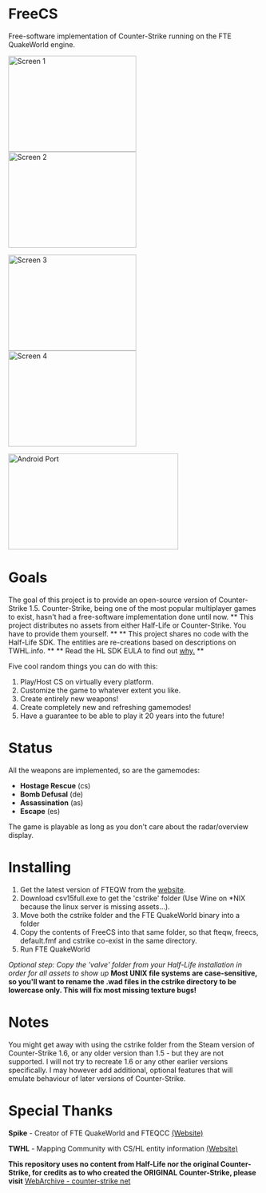 # FreeCS
Free-software implementation of Counter-Strike running on the FTE QuakeWorld engine.

<img src="https://icculus.org/~marco/freecs/screens/screen1.png" alt="Screen 1" width="256" height="192"> <img src="https://icculus.org/~marco/freecs/screens/screen2.png" alt="Screen 2" width="256" height="192">

<img src="https://icculus.org/~marco/freecs/screens/screen3.png" alt="Screen 3" width="256" height="192"> <img src="https://icculus.org/~marco/freecs/screens/screen4.png" alt="Screen 4" width="256" height="192">

<img src="https://icculus.org/~marco/freecs/screens/portable.jpg" alt="Android Port" width="340" height="192">

# Goals
The goal of this project is to provide an open-source version of Counter-Strike 1.5.
Counter-Strike, being one of the most popular multiplayer games to exist, hasn't had
a free-software implementation done until now.
** This project distributes no assets from either Half-Life or Counter-Strike. You have to provide them yourself. **
** This project shares no code with the Half-Life SDK. The entities are re-creations based on descriptions on TWHL.info. **
** Read the HL SDK EULA to find out [why.](http://twhl.info/articulator.php?art=1) **

Five cool random things you can do with this:

1. Play/Host CS on virtually every platform.
2. Customize the game to whatever extent you like.
3. Create entirely new weapons!
4. Create completely new and refreshing gamemodes!
5. Have a guarantee to be able to play it 20 years into the future!

# Status
All the weapons are implemented, so are the gamemodes: 
- **Hostage Rescue** (cs)
- **Bomb Defusal** (de)
- **Assassination** (as)
- **Escape** (es)

The game is playable as long as you don't care about the radar/overview display.

# Installing
1. Get the latest version of FTEQW from the [website](http://triptohell.info/moodles/).
2. Download csv15full.exe to get the 'cstrike' folder (Use Wine on *NIX because the linux server is missing assets...).
3. Move both the cstrike folder and the FTE QuakeWorld binary into a folder
4. Copy the contents of FreeCS into that same folder, so that fteqw, freecs, default.fmf and cstrike co-exist in the same directory.
5. Run FTE QuakeWorld

*Optional step: Copy the 'valve' folder from your Half-Life installation in order for all assets to show up*
**Most UNIX file systems are case-sensitive, so you'll want to rename the .wad files in the cstrike directory to be lowercase only. This will fix most missing texture bugs!**

# Notes
You might get away with using the cstrike folder from the Steam version of Counter-Strike 1.6, or any older version
than 1.5 - but they are not supported. I will not try to recreate 1.6 or any other earlier versions specifically.
I may however add additional, optional features that will emulate behaviour of later versions of Counter-Strike.

# Special Thanks
**Spike** - Creator of FTE QuakeWorld and FTEQCC [(Website)](http://fte.triptohell.info/)

**TWHL** - Mapping Community with CS/HL entity information [(Website)](http://twhl.info)

**This repository uses no content from Half-Life nor the original Counter-Strike, for credits
as to who created the ORIGINAL Counter-Strike, please visit** [WebArchive - counter-strike net](http://web.archive.org/web/20021016230745/http://counter-strike.net/csteam.html)

